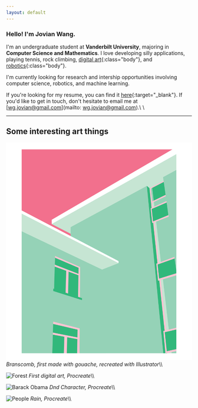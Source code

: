 ```yaml
---
layout: default
---
```


### Hello! I'm Jovian Wang.

I'm an undergraduate student at **Vanderbilt University**, majoring in **Computer Science and Mathematics**. I love developing silly applications, playing tennis, rock climbing, [digital art](/extras/art){:class="body"}, and [robotics](/extras/robotics){:class="body"}.

I'm currently looking for research and intership opportunities involving computer science, robotics, and machine learning.

If you're looking for my resume, you can find it [here](assets/JovianWang_Resume.pdf){:target="_blank"}. If you'd like to get in touch, don't hesitate to email me at [wg.jovian@gmail.com](mailto: wg.jovian@gmail.com).\\ \\ 

---

## Some interesting art things

![Building](/assets/art_4.png)
*Branscomb, first made with gouache, recreated with Illustrator*\\\\

![Forest](/assets/art_1.png)
*First digital art, Procreate*\\\\

![Barack Obama](/assets/art_2.png)
*Dnd Character, Procreate*\\\\

![People](/assets/art_3.png)
*Rain, Procreate*\\\\